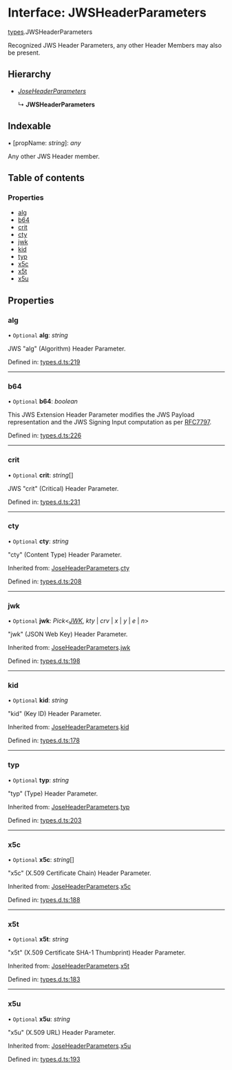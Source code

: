 # Interface: JWSHeaderParameters

[types](../modules/types.md).JWSHeaderParameters

Recognized JWS Header Parameters, any other Header Members
may also be present.

## Hierarchy

* [*JoseHeaderParameters*](types.joseheaderparameters.md)

  ↳ **JWSHeaderParameters**

## Indexable

▪ [propName: *string*]: *any*

Any other JWS Header member.

## Table of contents

### Properties

- [alg](types.jwsheaderparameters.md#alg)
- [b64](types.jwsheaderparameters.md#b64)
- [crit](types.jwsheaderparameters.md#crit)
- [cty](types.jwsheaderparameters.md#cty)
- [jwk](types.jwsheaderparameters.md#jwk)
- [kid](types.jwsheaderparameters.md#kid)
- [typ](types.jwsheaderparameters.md#typ)
- [x5c](types.jwsheaderparameters.md#x5c)
- [x5t](types.jwsheaderparameters.md#x5t)
- [x5u](types.jwsheaderparameters.md#x5u)

## Properties

### alg

• `Optional` **alg**: *string*

JWS "alg" (Algorithm) Header Parameter.

Defined in: [types.d.ts:219](https://github.com/panva/jose/blob/v3.9.0/src/types.d.ts#L219)

___

### b64

• `Optional` **b64**: *boolean*

This JWS Extension Header Parameter modifies the JWS Payload
representation and the JWS Signing Input computation as per
[RFC7797](https://tools.ietf.org/html/rfc7797).

Defined in: [types.d.ts:226](https://github.com/panva/jose/blob/v3.9.0/src/types.d.ts#L226)

___

### crit

• `Optional` **crit**: *string*[]

JWS "crit" (Critical) Header Parameter.

Defined in: [types.d.ts:231](https://github.com/panva/jose/blob/v3.9.0/src/types.d.ts#L231)

___

### cty

• `Optional` **cty**: *string*

"cty" (Content Type) Header Parameter.

Inherited from: [JoseHeaderParameters](types.joseheaderparameters.md).[cty](types.joseheaderparameters.md#cty)

Defined in: [types.d.ts:208](https://github.com/panva/jose/blob/v3.9.0/src/types.d.ts#L208)

___

### jwk

• `Optional` **jwk**: *Pick*<[*JWK*](types.jwk.md), *kty* \| *crv* \| *x* \| *y* \| *e* \| *n*\>

"jwk" (JSON Web Key) Header Parameter.

Inherited from: [JoseHeaderParameters](types.joseheaderparameters.md).[jwk](types.joseheaderparameters.md#jwk)

Defined in: [types.d.ts:198](https://github.com/panva/jose/blob/v3.9.0/src/types.d.ts#L198)

___

### kid

• `Optional` **kid**: *string*

"kid" (Key ID) Header Parameter.

Inherited from: [JoseHeaderParameters](types.joseheaderparameters.md).[kid](types.joseheaderparameters.md#kid)

Defined in: [types.d.ts:178](https://github.com/panva/jose/blob/v3.9.0/src/types.d.ts#L178)

___

### typ

• `Optional` **typ**: *string*

"typ" (Type) Header Parameter.

Inherited from: [JoseHeaderParameters](types.joseheaderparameters.md).[typ](types.joseheaderparameters.md#typ)

Defined in: [types.d.ts:203](https://github.com/panva/jose/blob/v3.9.0/src/types.d.ts#L203)

___

### x5c

• `Optional` **x5c**: *string*[]

"x5c" (X.509 Certificate Chain) Header Parameter.

Inherited from: [JoseHeaderParameters](types.joseheaderparameters.md).[x5c](types.joseheaderparameters.md#x5c)

Defined in: [types.d.ts:188](https://github.com/panva/jose/blob/v3.9.0/src/types.d.ts#L188)

___

### x5t

• `Optional` **x5t**: *string*

"x5t" (X.509 Certificate SHA-1 Thumbprint) Header Parameter.

Inherited from: [JoseHeaderParameters](types.joseheaderparameters.md).[x5t](types.joseheaderparameters.md#x5t)

Defined in: [types.d.ts:183](https://github.com/panva/jose/blob/v3.9.0/src/types.d.ts#L183)

___

### x5u

• `Optional` **x5u**: *string*

"x5u" (X.509 URL) Header Parameter.

Inherited from: [JoseHeaderParameters](types.joseheaderparameters.md).[x5u](types.joseheaderparameters.md#x5u)

Defined in: [types.d.ts:193](https://github.com/panva/jose/blob/v3.9.0/src/types.d.ts#L193)
